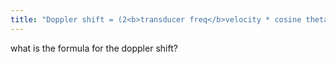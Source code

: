 ```yaml
---
title: "Doppler shift = (2<b>transducer freq</b>velocity * cosine theta) / 1,540 m/s"
---
```

what is the formula for the doppler shift?


